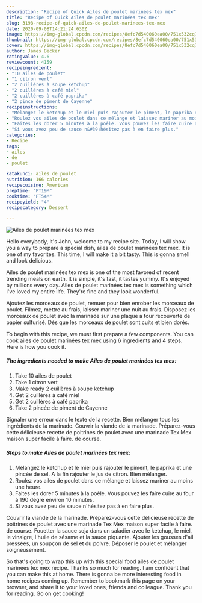 ```yaml
---
description: "Recipe of Quick Ailes de poulet marinées tex mex"
title: "Recipe of Quick Ailes de poulet marinées tex mex"
slug: 3198-recipe-of-quick-ailes-de-poulet-marinees-tex-mex
date: 2020-09-08T14:21:24.630Z
image: https://img-global.cpcdn.com/recipes/8efc7d540060ea00/751x532cq70/ailes-de-poulet-marinees-tex-mex-photo-principale-de-la-recette.jpg
thumbnail: https://img-global.cpcdn.com/recipes/8efc7d540060ea00/751x532cq70/ailes-de-poulet-marinees-tex-mex-photo-principale-de-la-recette.jpg
cover: https://img-global.cpcdn.com/recipes/8efc7d540060ea00/751x532cq70/ailes-de-poulet-marinees-tex-mex-photo-principale-de-la-recette.jpg
author: James Becker
ratingvalue: 4.6
reviewcount: 4159
recipeingredient:
- "10 ailes de poulet"
- "1 citron vert"
- "2 cuillères à soupe ketchup"
- "2 cuillères à café miel"
- "2 cuillères à café paprika"
- "2 pince de piment de Cayenne"
recipeinstructions:
- "Mélangez le ketchup et le miel puis rajouter le piment, le paprika et une pincée de sel. A la fin rajouter le jus de citron. Bien mélanger."
- "Roulez vos ailes de poulet dans ce mélange et laissez mariner au moins une heure."
- "Faites les dorer 5 minutes à la poêle. Vous pouvez les faire cuire au four à 190 degré environ 10 minutes."
- "Si vous avez peu de sauce n&#39;hésitez pas à en faire plus."
categories:
- Recipe
tags:
- ailes
- de
- poulet

katakunci: ailes de poulet 
nutrition: 166 calories
recipecuisine: American
preptime: "PT19M"
cooktime: "PT54M"
recipeyield: "4"
recipecategory: Dessert

---
```



![Ailes de poulet marinées tex mex](https://img-global.cpcdn.com/recipes/8efc7d540060ea00/751x532cq70/ailes-de-poulet-marinees-tex-mex-photo-principale-de-la-recette.jpg)

Hello everybody, it's John, welcome to my recipe site. Today, I will show you a way to prepare a special dish, ailes de poulet marinées tex mex. It is one of my favorites. This time, I will make it a bit tasty. This is gonna smell and look delicious.

Ailes de poulet marinées tex mex is one of the most favored of recent trending meals on earth. It is simple, it's fast, it tastes yummy. It's enjoyed by millions every day. Ailes de poulet marinées tex mex is something which I've loved my entire life. They're fine and they look wonderful.

Ajoutez les morceaux de poulet, remuer pour bien enrober les morceaux de poulet. Filmez, mettre au frais, laisser mariner une nuit au frais. Disposez les morceaux de poulet avec la marinade sur une plaque a four recouverte de papier sulfurisé. Dés que les morceaux de poulet sont cuits et bien dorés.


To begin with this recipe, we must first prepare a few components. You can cook ailes de poulet marinées tex mex using 6 ingredients and 4 steps. Here is how you cook it.

<!--inarticleads1-->

##### The ingredients needed to make Ailes de poulet marinées tex mex:

1. Take 10 ailes de poulet
1. Take 1 citron vert
1. Make ready 2 cuillères à soupe ketchup
1. Get 2 cuillères à café miel
1. Get 2 cuillères à café paprika
1. Take 2 pincée de piment de Cayenne


Signaler une erreur dans le texte de la recette. Bien mélanger tous les ingrédients de la marinade. Couvrir la viande de la marinade. Préparez-vous cette délicieuse recette de poitrines de poulet avec une marinade Tex Mex maison super facile à faire. de course. 

<!--inarticleads2-->

##### Steps to make Ailes de poulet marinées tex mex:

1. Mélangez le ketchup et le miel puis rajouter le piment, le paprika et une pincée de sel. A la fin rajouter le jus de citron. Bien mélanger.
1. Roulez vos ailes de poulet dans ce mélange et laissez mariner au moins une heure.
1. Faites les dorer 5 minutes à la poêle. Vous pouvez les faire cuire au four à 190 degré environ 10 minutes.
1. Si vous avez peu de sauce n&#39;hésitez pas à en faire plus.


Couvrir la viande de la marinade. Préparez-vous cette délicieuse recette de poitrines de poulet avec une marinade Tex Mex maison super facile à faire. de course. Fouetter la sauce soja dans un saladier avec le ketchup, le miel, le vinaigre, l&#39;huile de sésame et la sauce piquante. Ajouter les gousses d&#39;ail pressées, un soupçon de sel et du poivre. Déposer le poulet et mélanger soigneusement. 

So that's going to wrap this up with this special food ailes de poulet marinées tex mex recipe. Thanks so much for reading. I am confident that you can make this at home. There is gonna be more interesting food in home recipes coming up. Remember to bookmark this page on your browser, and share it to your loved ones, friends and colleague. Thank you for reading. Go on get cooking!
